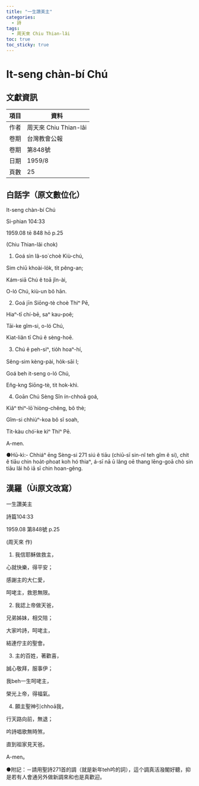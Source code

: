 ```yaml
---
title: "一生讚美主"
categories:
  - 詩
tags:
  - 周天來 Chiu Thian-lâi
toc: true
toc_sticky: true
---
```


# It-seng chàn-bí Chú

## 文獻資訊

| 項目 | 資料 |
|---|---|
| 作者 | 周天來 Chiu Thian-lâi |
| 卷期 | 台灣教會公報 |
| 卷期 | 第848號 |
| 日期 | 1959/8 |
| 頁數 | 25 |

## 白話字（原文數位化）

It-seng chàn-bí Chú

Si-phian 104:33

1959.08 tē 848 hō p.25

(Chiu Thian-lâi chok)

1. Goá sìn Iâ-so͘ choè Kiù-chú,

Sim chiū khoài-lo̍k, ti̍t pêng-an;

Kám-siā Chú ê toā jîn-ài,

O-ló Chú, kiù-un bô hān.

2. Goá jīn Siōng-tè choè Thiⁿ Pē,

Hiaⁿ-tī chí-bē, saⁿ kau-poê;

Tāi-ke gîm-si, o-ló Chú,

Kiat-liân tī Chú ê sèng-hoē.

3. Chú ê peh-siⁿ, tio̍h hoaⁿ-hí,

Sêng-sim kèng-pài, ho̍k-sāi I;

Goá beh it-seng o-ló Chú,

En̂g-kng Siōng-tè, tit hok-khì.

4. Goān Chú Sèng Sîn ín-chhoā goá,

Kiâⁿ thiⁿ-lō͘ hiòng-chêng, bô thè;

Gîm-si chhiùⁿ-koa bô sî soah,

Ti̍t-kàu chó͘-ke kìⁿ Thiⁿ Pē.

A-men.

●Hū-kì:- Chhiáⁿ ēng Sèng-si 271 siú ê tiāu (chiū-sī sin-nî teh gîm ê si), chit ê tiāu chin hoa̍t-phoat koh hó thiaⁿ, á-sī nā ū lâng oē thang lēng-goā chò sin tiāu lâi hô iā sī chin hoan-gêng.

## 漢羅（Ùi原文改寫）

一生讚美主

詩篇104:33

1959.08 第848號 p.25

(周天來 作)

1. 我信耶穌做救主，

心就快樂，得平安；

感謝主的大仁愛，

呵咾主，救恩無限。

2. 我認上帝做天爸，

兄弟姊妹，相交陪；

大家吟詩，呵咾主，

結連佇主的聖會。

3. 主的百姓，著歡喜，

誠心敬拜，服事伊；

我beh一生呵咾主，

榮光上帝，得福氣。

4. 願主聖神引chhoā我，

行天路向前，無退；

吟詩唱歌無時煞，

直到祖家見天爸。

A-men。

●附記：－請用聖詩271首的調（就是新年teh吟的詞），這个調真活潑閣好聽，抑是若有人會通另外做新調來和也是真歡迎。
